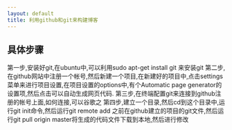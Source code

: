 ```yaml
---
layout: default
title: 利用github和git来构建博客
---
```



## 具体步骤

第一步,安装好git,在ubuntu中,可以利用sudo apt-get install git 来安装git
第二步,在github网站中注册一个帐号,然后新建一个项目,在新建好的项目中,点击settings菜单来进行项目设置,在项目设置的options中,有个Automatic page  generator的设置项,然后点击可以自动生成网页代码.
第三步,在终端配置git来连接到github注册的帐号上面,如何连接,可以谷歌之
第四步,建立一个目录,然后cd到这个目录中,运行git init命令,然后运行git remote add 之前在github建立的项目的git文件,然后运行git pull origin master将生成的代码文件下载到本地,然后进行修改


